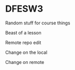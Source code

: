 # DFESW3
Random stuff for course things

Beast of a lesson

Remote repo edit


Change on the local

Change on remote

